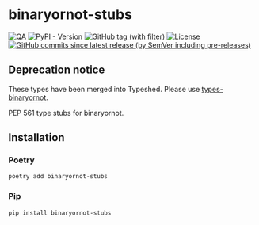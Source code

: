 # binaryornot-stubs

[![QA](https://github.com/Tatsh/binaryornot-stubs/actions/workflows/qa.yml/badge.svg)](https://github.com/Tatsh/binaryornot-stubs/actions/workflows/qa.yml)
[![PyPI - Version](https://img.shields.io/pypi/v/binaryornot-stubs)](https://pypi.org/project/binaryornot-stubs/)
[![GitHub tag (with filter)](https://img.shields.io/github/v/tag/Tatsh/binaryornot-stubs)](https://github.com/Tatsh/binaryornot-stubs/tags)
[![License](https://img.shields.io/github/license/Tatsh/binaryornot-stubs)](https://github.com/Tatsh/binaryornot-stubs/blob/master/LICENSE.txt)
[![GitHub commits since latest release (by SemVer including pre-releases)](https://img.shields.io/github/commits-since/Tatsh/binaryornot-stubs/v0.0.4/master)](https://github.com/Tatsh/binaryornot-stubs/compare/v0.0.4...master)

## Deprecation notice

These types have been merged into Typeshed. Please use [types-binaryornot](https://pypi.org/project/types-binaryornot/).

PEP 561 type stubs for binaryornot.

## Installation

### Poetry

```shell
poetry add binaryornot-stubs
```

### Pip

```shell
pip install binaryornot-stubs
```
